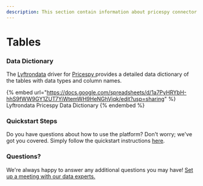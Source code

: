```yaml
---
description: This section contain information about pricespy connector tables information
---
```


# Tables

### Data Dictionary

The [Lyftrondata](https://www.lyftrondata.com/) driver for [Pricespy](https://www.lyftrondata.com/integration/pricespy/)[ ](https://www.lyftrondata.com/integration/pricespy/)provides a detailed data dictionary of the tables with data types and column names.

{% embed url="https://docs.google.com/spreadsheets/d/1a7PyHRYbH-hhS9fWW9GY1ZUT7YiWtemWH9HeNGhVjqk/edit?usp=sharing" %}
Lyftrondata Pricespy Data Dictionary
{% endembed %}

### Quickstart Steps

Do you have questions about how to use the platform? Don't worry; we've got you covered. Simply follow the quickstart instructions [here](../../../../quickstart-steps.md).

### Questions? <a href="#questions" id="questions"></a>

We're always happy to answer any additional questions you may have! [Set up a meeting with our data experts.](https://www.lyftrondata.com/book-a-meeting/)

